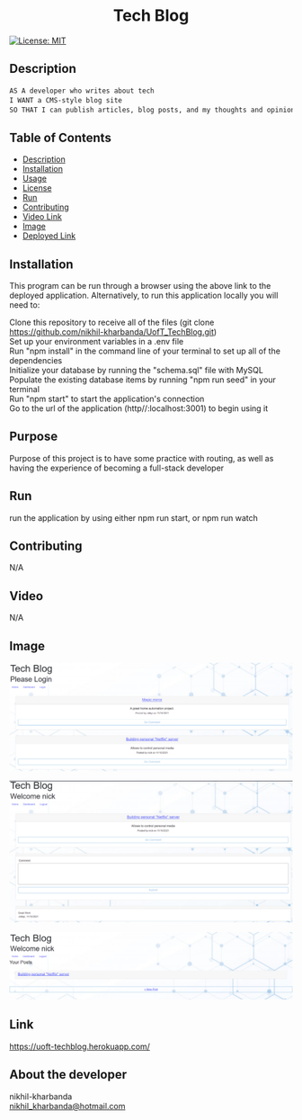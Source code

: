 <h1 align="center">Tech Blog </h1>

  [![License: MIT](https://img.shields.io/badge/License-MIT-yellow.svg)](https://opensource.org/licenses/MIT) <br />

## Description
```md
AS A developer who writes about tech
I WANT a CMS-style blog site
SO THAT I can publish articles, blog posts, and my thoughts and opinions
```

## Table of Contents
  - [Description](#description)
  - [Installation](#installation)
  - [Usage](#usage)
  - [License](#license)
  - [Run](#run)
  - [Contributing](#contributing)
  - [Video Link](#video)  
  - [Image](#image)
  - [Deployed Link](#link)

## Installation
  
  This program can be run through a browser using the above link to the deployed application. Alternatively, to run this application locally you will need to:  

  Clone this repository to receive all of the files (git clone https://github.com/nikhil-kharbanda/UofT_TechBlog.git)  
  Set up your environment variables in a .env file  
  Run "npm install" in the command line of your terminal to set up all of the dependencies  
  Initialize your database by running the "schema.sql" file with MySQL  
  Populate the existing database items by running "npm run seed" in your terminal  
  Run "npm start" to start the application's connection  
  Go to the url of the application (http//:localhost:3001) to begin using it  

## Purpose
  Purpose of this project is to have some practice with routing, as well as having the experience of becoming a full-stack developer

## Run
  run the application by using either npm run start, or npm run watch

## Contributing
  N/A

## Video
  N/A

## Image
![WelcomePage](Assets/images/MainPage.PNG)

![EditingComment](Assets/images/EditingComment.PNG)

![Dashboard](Assets/images/Dashboard.PNG)


## Link
https://uoft-techblog.herokuapp.com/

## About the developer 
  nikhil-kharbanda <br >
  nikhil_kharbanda@hotmail.com

  
